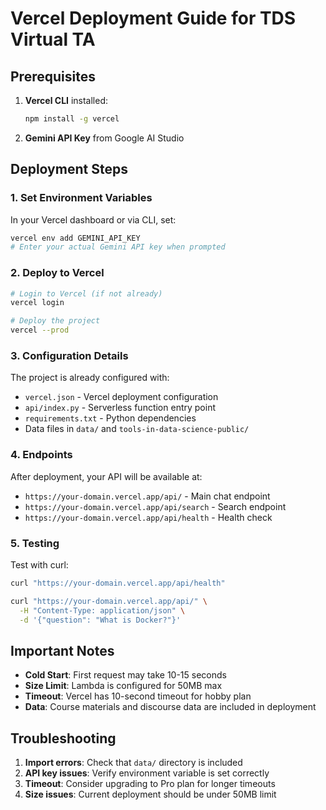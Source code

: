 # Vercel Deployment Guide for TDS Virtual TA

## Prerequisites

1. **Vercel CLI** installed:
   ```bash
   npm install -g vercel
   ```

2. **Gemini API Key** from Google AI Studio

## Deployment Steps

### 1. Set Environment Variables

In your Vercel dashboard or via CLI, set:
```bash
vercel env add GEMINI_API_KEY
# Enter your actual Gemini API key when prompted
```

### 2. Deploy to Vercel

```bash
# Login to Vercel (if not already)
vercel login

# Deploy the project
vercel --prod
```

### 3. Configuration Details

The project is already configured with:
- `vercel.json` - Vercel deployment configuration
- `api/index.py` - Serverless function entry point
- `requirements.txt` - Python dependencies
- Data files in `data/` and `tools-in-data-science-public/`

### 4. Endpoints

After deployment, your API will be available at:
- `https://your-domain.vercel.app/api/` - Main chat endpoint
- `https://your-domain.vercel.app/api/search` - Search endpoint  
- `https://your-domain.vercel.app/api/health` - Health check

### 5. Testing

Test with curl:
```bash
curl "https://your-domain.vercel.app/api/health"

curl "https://your-domain.vercel.app/api/" \
  -H "Content-Type: application/json" \
  -d '{"question": "What is Docker?"}'
```

## Important Notes

- **Cold Start**: First request may take 10-15 seconds
- **Size Limit**: Lambda is configured for 50MB max
- **Timeout**: Vercel has 10-second timeout for hobby plan
- **Data**: Course materials and discourse data are included in deployment

## Troubleshooting

1. **Import errors**: Check that `data/` directory is included
2. **API key issues**: Verify environment variable is set correctly
3. **Timeout**: Consider upgrading to Pro plan for longer timeouts
4. **Size issues**: Current deployment should be under 50MB limit 
